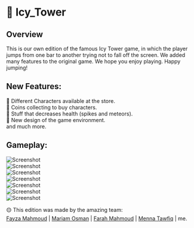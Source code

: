 # 🧱 Icy_Tower

## Overview 
This is our own edition of the famous Icy Tower game, in which the player jumps from one bar to another trying not to fall off the screen. We added many features to the original game. We hope you enjoy playing. Happy jumping!

## New Features:
🌟 Different Characters available at the store.\
🌟 Coins collecting to buy characters.\
🌟 Stuff that decreases health (spikes and meteors).\
🌟 New design of the game environment.\
and much more.
## Gameplay:
![Screenshot](Docs/GamePlay/icy1.png)\
![Screenshot](Docs/GamePlay/icy2.png)\
![Screenshot](Docs/GamePlay/icy3.png)\
![Screenshot](Docs/GamePlay/icy4.png)\
![Screenshot](Docs/GamePlay/icy5.png)\
![Screenshot](Docs/GamePlay/icy6.png)\
![Screenshot](Docs/GamePlay/icy7.png)


🟡 This edition was made by the amazing team:\
[Fayza Mahmoud](https://www.linkedin.com/in/fayza-mahmoud-5567b9247) | [Mariam Osman](https://www.linkedin.com/in/mariam-osman-5281b4237) | [Farah Mahmoud](https://www.linkedin.com/in/farah-mahmoud-27a955256) | [Menna Tawfiq](https://www.linkedin.com/in/menna-tawfiq-38ab771b0) | me.

